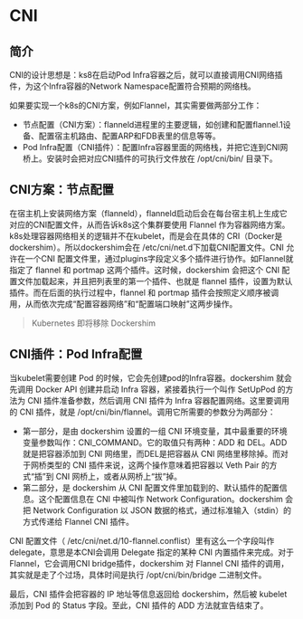 # CNI

## 简介

CNI的设计思想是：ks8在启动Pod Infra容器之后，就可以直接调用CNI网络插件，为这个Infra容器的Network Namespace配置符合预期的网络栈。

如果要实现一个k8s的CNI方案，例如Flannel，其实需要做两部分工作：

- 节点配置（CNI方案）：flanneld进程里的主要逻辑，如创建和配置flannel.1设备、配置宿主机路由、配置ARP和FDB表里的信息等等。
- Pod Infra配置（CNI插件）：配置Infra容器里面的网络栈，并把它连到CNI网桥上。安装时会把对应CNI插件的可执行文件放在 /opt/cni/bin/ 目录下。

## CNI方案：节点配置

在宿主机上安装网络方案（flanneld），flanneld启动后会在每台宿主机上生成它对应的CNI配置文件，从而告诉k8s这个集群要使用 Flannel 作为容器网络方案。k8s处理容器网络相关的逻辑并不在kubelet，而是会在具体的 CRI（Docker是dockershim）。所以dockershim会在 /etc/cni/net.d下加载CNI配置文件。CNI 允许在一个CNI 配置文件里，通过plugins字段定义多个插件进行协作。如Flannel就指定了 flannel 和 portmap 这两个插件。这时候，dockershim 会把这个 CNI 配置文件加载起来，并且把列表里的第一个插件、也就是 flannel 插件，设置为默认插件。而在后面的执行过程中，flannel 和 portmap 插件会按照定义顺序被调用，从而依次完成“配置容器网络”和“配置端口映射”这两步操作。

> Kubernetes 即将移除 Dockershim

## CNI插件：Pod Infra配置

当kubelet需要创建 Pod 的时候，它会先创建pod的Infra容器。dockershim 就会先调用 Docker API 创建并启动 Infra 容器，紧接着执行一个叫作 SetUpPod 的方法为 CNI 插件准备参数，然后调用 CNI 插件为 Infra 容器配置网络。这里要调用的 CNI 插件，就是 /opt/cni/bin/flannel。调用它所需要的参数分为两部分：

- 第一部分，是由 dockershim 设置的一组 CNI 环境变量，其中最重要的环境变量参数叫作：CNI_COMMAND。它的取值只有两种：ADD 和 DEL。ADD就是把容器添加到 CNI 网络里，而DEL是把容器从 CNI 网络里移除掉。而对于网桥类型的 CNI 插件来说，这两个操作意味着把容器以 Veth Pair 的方式“插”到 CNI 网桥上，或者从网桥上“拔”掉。
- 第二部分，是 dockershim 从 CNI 配置文件里加载到的、默认插件的配置信息。这个配置信息在 CNI 中被叫作 Network Configuration。dockershim 会把 Network Configuration 以 JSON 数据的格式，通过标准输入（stdin）的方式传递给 Flannel CNI 插件。

CNI 配置文件（ /etc/cni/net.d/10-flannel.conflist）里有这么一个字段叫作 delegate，意思是本CNI会调用 Delegate 指定的某种 CNI 内置插件来完成。对于Flannel，它会调用CNI bridge插件，dockershim 对 Flannel CNI 插件的调用，其实就是走了个过场，具体时间是执行 /opt/cni/bin/bridge 二进制文件。

最后，CNI 插件会把容器的 IP 地址等信息返回给 dockershim，然后被 kubelet 添加到 Pod 的 Status 字段。至此，CNI 插件的 ADD 方法就宣告结束了。
